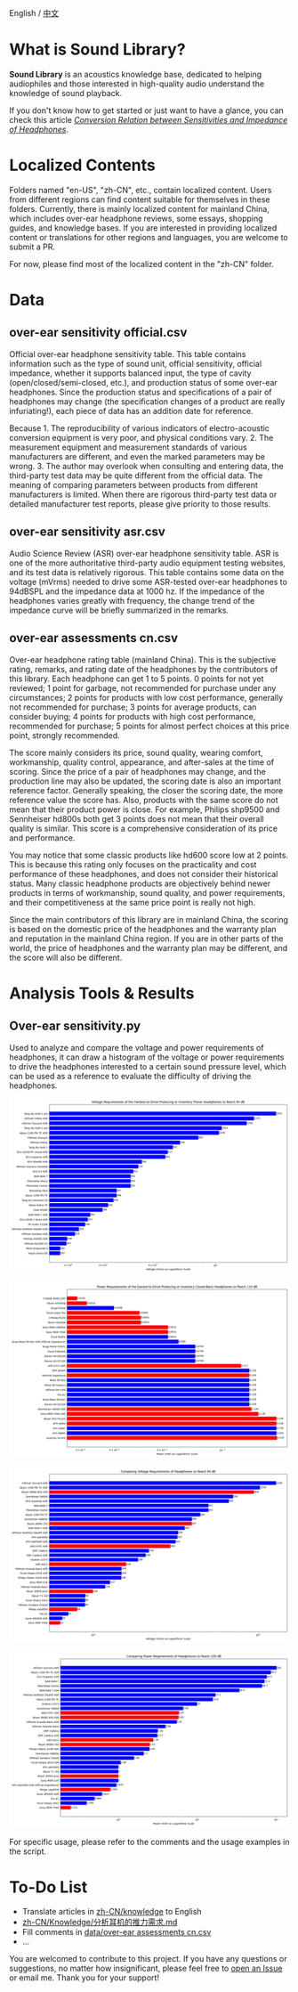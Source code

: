 English / [中文](./README%20zh-CN.md)

# What is Sound Library?

**Sound Library** is an acoustics knowledge base, dedicated to helping audiophiles and those interested in high-quality audio understand the knowledge of sound playback.

If you don't know how to get started or just want to have a glance, you can check this article [_Conversion Relation between Sensitivities and Impedance of Headphones_](./en-US/Knowledge/Conversion%20Relation%20between%20Sensitivities%20and%20Impedance%20of%20Headphones.md).

# Localized Contents

Folders named "en-US", "zh-CN", etc., contain localized content. Users from different regions can find content suitable for themselves in these folders. Currently, there is mainly localized content for mainland China, which includes over-ear headphone reviews, some essays, shopping guides, and knowledge bases. If you are interested in providing localized content or translations for other regions and languages, you are welcome to submit a PR.

For now, please find most of the localized content in the "zh-CN" folder.

# Data

## over-ear sensitivity official.csv

Official over-ear headphone sensitivity table. This table contains information such as the type of sound unit, official sensitivity, official impedance, whether it supports balanced input, the type of cavity (open/closed/semi-closed, etc.), and production status of some over-ear headphones. Since the production status and specifications of a pair of headphones may change (the specification changes of a product are really infuriating!), each piece of data has an addition date for reference.

Because 1. The reproducibility of various indicators of electro-acoustic conversion equipment is very poor, and physical conditions vary. 2. The measurement equipment and measurement standards of various manufacturers are different, and even the marked parameters may be wrong. 3. The author may overlook when consulting and entering data, the third-party test data may be quite different from the official data. The meaning of comparing parameters between products from different manufacturers is limited. When there are rigorous third-party test data or detailed manufacturer test reports, please give priority to those results.

## over-ear sensitivity asr.csv

Audio Science Review (ASR) over-ear headphone sensitivity table. ASR is one of the more authoritative third-party audio equipment testing websites, and its test data is relatively rigorous. This table contains some data on the voltage (mVrms) needed to drive some ASR-tested over-ear headphones to 94dBSPL and the impedance data at 1000 hz. If the impedance of the headphones varies greatly with frequency, the change trend of the impedance curve will be briefly summarized in the remarks.

## over-ear assessments cn.csv

Over-ear headphone rating table (mainland China). This is the subjective rating, remarks, and rating date of the headphones by the contributors of this library. Each headphone can get 1 to 5 points. 0 points for not yet reviewed; 1 point for garbage, not recommended for purchase under any circumstances; 2 points for products with low cost performance, generally not recommended for purchase; 3 points for average products, can consider buying; 4 points for products with high cost performance, recommended for purchase; 5 points for almost perfect choices at this price point, strongly recommended.

The score mainly considers its price, sound quality, wearing comfort, workmanship, quality control, appearance, and after-sales at the time of scoring. Since the price of a pair of headphones may change, and the production line may also be updated, the scoring date is also an important reference factor. Generally speaking, the closer the scoring date, the more reference value the score has. Also, products with the same score do not mean that their product power is close. For example, Philips shp9500 and Sennheiser hd800s both get 3 points does not mean that their overall quality is similar. This score is a comprehensive consideration of its price and performance.

You may notice that some classic products like hd600 score low at 2 points. This is because this rating only focuses on the practicality and cost performance of these headphones, and does not consider their historical status. Many classic headphone products are objectively behind newer products in terms of workmanship, sound quality, and power requirements, and their competitiveness at the same price point is really not high.

Since the main contributors of this library are in mainland China, the scoring is based on the domestic price of the headphones and the warranty plan and reputation in the mainland China region. If you are in other parts of the world, the price of headphones and the warranty plan may be different, and the score will also be different.

# Analysis Tools & Results

## Over-ear sensitivity.py

Used to analyze and compare the voltage and power requirements of headphones, it can draw a histogram of the voltage or power requirements to drive the headphones interested to a certain sound pressure level, which can be used as a reference to evaluate the difficulty of driving the headphones.

![Voltage Requirements of the Hardest-to-Drive Producing or Inventory Planar Headphones to Reach 94 dB](./analysis%20results/Voltage%20Requirements%20of%20the%20Hardest-to-Drive%20Producing%20or%20Inventory%20Planar%20Headphones%20to%20Reach%2094%20dB.png)

![Power Requirements of the Easiest-to-Drive Producing or Inventory Closed-Back Headphones to Reach 110 dB](./analysis%20results/Power%20Requirements%20of%20the%20Easiest-to-Drive%20Producing%20or%20Inventory%20Closed-Back%20Headphones%20to%20Reach%20110%20dB.png)

![Comparing Voltage Requirements of Headphones to Reach 94 dB](./analysis%20results/Comparing%20Voltage%20Requirements%20of%20Headphones%20to%20Reach%2094%20dB.png)

![Comparing Power Requirements of Headphones to Reach 100 dB](./analysis%20results/Comparing%20Power%20Requirements%20of%20Headphones%20to%20Reach%20100%20dB.png)

For specific usage, please refer to the comments and the usage examples in the script.

# To-Do List

- Translate articles in [zh-CN/knowledge](./zh-CN/Knowledge/) to English
- [zh-CN/Knowledge/分析耳机的推力需求.md](./zh-CN/Knowledge/分析耳机的推力需求.md)
- Fill comments in [data/over-ear assessments cn.csv](./data/over-ear%20assessments%20cn.csv)
- ...

You are welcomed to contribute to this project. If you have any questions or suggestions, no matter how insignificant, please feel free to [open an Issue](https://github.com/Sha1rholder/Sound-Library/issues/new) or email me. Thank you for your support!
